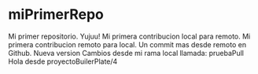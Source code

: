# miPrimerRepo

Mi primer repositorio. Yujuu!
Mi primera contribucion local para remoto.
Mi primera contribucion remoto para local.
Un commit mas desde remoto en Github.
Nueva version
Cambios desde mi rama local llamada: pruebaPull
Hola desde proyectoBuilerPlate/4